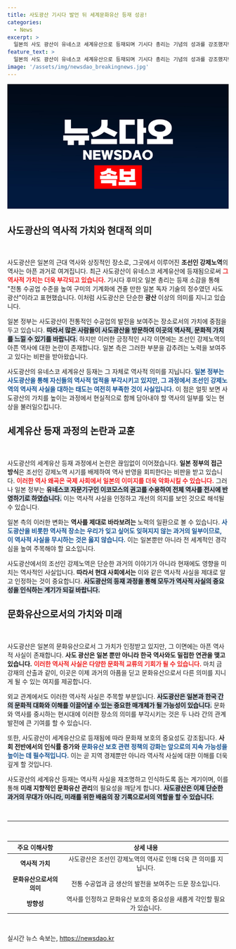 ```yaml
---
title: 사도광산 기시다 발언 뒤 세계문화유산 등재 성공!
categories:
  - News
excerpt: >
  일본의 사도 광산이 유네스코 세계유산으로 등재되며 기시다 총리는 기념의 성과를 강조했지만, 조선인 강제노역 등 민감한 역사에는 침묵을 지켰습니다. 이 역사적 여파와 반발 속에서 진정한 의미는 과연 무엇일까요?
feature_text: >
  일본의 사도 광산이 유네스코 세계유산으로 등재되며 기시다 총리는 기념의 성과를 강조했지만, 조선인 강제노역 등 민감한 역사에는 침묵을 지켰습니다. 이 역사적 여파와 반발 속에서 진정한 의미는 과연 무엇일까요?
image: '/assets/img/newsdao_breakingnews.jpg'
---
```


<p><img src="/assets/img/newsdao_breakingnews.jpg" alt="implanttips 속보" /></p>

<h2 data-ke-size="size26">사도광산의 역사적 가치와 현대적 의미</h2>

<p data-ke-size="size16">&nbsp;</p>

<p>사도광산은 일본의 근대 역사와 상징적인 장소로, 그곳에서 이루어진 <b>조선인 강제노역</b>의 역사는 아픈 과거로 여겨집니다. 최근 사도광산이 유네스코 세계유산에 등재됨으로써 <b><span style="color: #ee2323;">그 역사적 가치는 더욱 부각되고 있습니다.</span></b> 기시다 후미오 일본 총리는 등재 소감을 통해 "전통 수공업 수준을 높여 구미의 기계화에 견줄 만한 일본 독자 기술의 정수였던 사도 광산"이라고 표현했습니다. 이처럼 사도광산은 단순한 <b>광산</b> 이상의 의미를 지니고 있습니다. </p>

<p>일본 정부는 사도광산이 전통적인 수공업의 발전을 보여주는 장소로서의 가치에 중점을 두고 있습니다. <b><span style="background-color: #21538527;">따라서 많은 사람들이 사도광산을 방문하여 이곳의 역사적, 문화적 가치를 느낄 수 있기를 바랍니다.</span></b> 하지만 이러한 긍정적인 시각 이면에는 조선인 강제노역의 아픈 역사에 대한 논란이 존재합니다. 일본 측은 그러한 부분을 감추려는 노력을 보여주고 있다는 비판을 받아왔습니다.</p>

<p>사도광산의 유네스코 세계유산 등재는 그 자체로 역사적 의미를 지닙니다. <b><span style="color: #1a5490;">일본 정부는 사도광산을 통해 자신들의 역사적 업적을 부각시키고 있지만, 그 과정에서 조선인 강제노역의 역사적 사실을 대하는 태도는 여전히 부족한 것이 사실입니다.</span></b> 이 점은 얼핏 보면 사도광산의 가치를 높이는 과정에서 현실적으로 함께 담아내야 할 역사의 일부를 잊는 현상을 불러일으킵니다.</p>

<h2 data-ke-size="size26">세계유산 등재 과정의 논란과 교훈</h2>

<p data-ke-size="size16">&nbsp;</p>

<p>사도광산의 세계유산 등재 과정에서 논란은 끊임없이 이어졌습니다. <b>일본 정부의 접근 방식</b>은 조선인 강제노역 시기를 배제하여 역사 반영을 회피한다는 비판을 받고 있습니다. <b><span style="color: #ee2323;">이러한 역사 왜곡은 국제 사회에서 일본의 이미지를 더욱 악화시킬 수 있습니다.</span></b> 그러나 일본 정부는 <b><span style="background-color: #21538527;">유네스코 자문기구인 이코모스의 권고를 수용하여 전체 역사를 전시에 반영하기로 하였습니다.</span></b> 이는 역사적 사실을 인정하고 개선의 의지를 보인 것으로 해석될 수 있습니다.</p>

<p>일본 측의 이러한 변화는 <b>역사를 제대로 바라보려는</b> 노력의 일환으로 볼 수 있습니다. <b><span style="color: #1a5490;">사도광산을 비롯한 역사적 장소는 우리가 잊고 싶어도 잊혀지지 않는 과거의 일부이므로, 이 역사적 사실을 무시하는 것은 옳지 않습니다.</span></b> 이는 일본뿐만 아니라 전 세계적인 경각심을 높여 주목해야 할 요소입니다.</p>

<p>사도광산에서의 조선인 강제노역은 단순한 과거의 이야기가 아니라 현재에도 영향을 미치는 역사적인 사실입니다. <b>따라서 현대 사회에서는</b> 이와 같은 역사적 사실을 제대로 알고 인정하는 것이 중요합니다. <b><span style="background-color: #21538527;">사도광산의 등재 과정을 통해 모두가 역사적 사실의 중요성을 인식하는 계기가 되길 바랍니다.</span></b></p>

<h2 data-ke-size="size26">문화유산으로서의 가치와 미래</h2>

<p data-ke-size="size16">&nbsp;</p>

<p>사도광산은 일본의 문화유산으로서 그 가치가 인정받고 있지만, 그 이면에는 아픈 역사적 사실이 존재합니다. <b>사도 광산은 일본 뿐만 아니라 한국 역사와도 밀접한 연관을 맺고 있습니다.</b> <b><span style="color: #ee2323;">이러한 역사적 사실은 다양한 문화적 교류의 기회가 될 수 있습니다.</span></b> 마치 금 강재의 산출과 같이, 이곳은 이제 과거의 아픔을 딛고 문화유산으로서 다른 의미를 지니게 될 수 있는 여지를 제공합니다.</p>

<p>외교 관계에서도 이러한 역사적 사실은 주목할 부분입니다. <b><span style="background-color: #21538527;">사도광산은 일본과 한국 간의 문화적 대화와 이해를 이끌어낼 수 있는 중요한 매개체가 될 가능성이 있습니다.</span></b> 문화와 역사를 중시하는 현시대에 이러한 장소의 의미를 부각시키는 것은 두 나라 간의 관계 발전에 큰 기여를 할 수 있습니다.</p>

<p>또한, 사도광산이 세계유산으로 등재됨에 따라 문화재 보호의 중요성도 강조됩니다. <b>사회 전반에서의 인식률 증가와</b> <b><span style="color: #1a5490;">문화유산 보호 관련 정책의 강화는 앞으로의 지속 가능성을 높이는 데 필수적입니다.</span></b> 이는 곧 지역 경제뿐만 아니라 역사적 사실에 대한 이해를 더욱 깊게 할 것입니다.</p>

<p>사도광산의 세계유산 등재는 역사적 사실을 재조명하고 인식하도록 돕는 계기이며, 이를 통해 <b>미래 지향적인 문화유산 관리</b>의 필요성을 깨닫게 합니다. <b><span style="background-color: #21538527;">사도광산은 이제 단순한 과거의 무대가 아니라, 미래를 위한 배움의 장 기록으로서의 역할을 할 수 있습니다.</span></b></p>

<p data-ke-size="size16">&nbsp;</p>

<hr/>

<p data-ke-size="size16">&nbsp;</p>

<table style="width: 100%; border-collapse: collapse;">
    <thead>
        <tr>
            <th style="text-align: center; height: 17px;"><b>주요 이해사항</b></th>
            <th style="text-align: center; height: 17px;"><b>상세 내용</b></th>
        </tr>
    </thead>
    <tbody>
        <tr>
            <td style="text-align: center; height: 17px;"><b>역사적 가치</b></td>
            <td style="text-align: center; height: 17px;">사도광산은 조선인 강제노역의 역사로 인해 더욱 큰 의미를 지닙니다.</td>
        </tr>
        <tr>
            <td style="text-align: center; height: 17px;"><b>문화유산으로서의 의미</b></td>
            <td style="text-align: center; height: 17px;">전통 수공업과 금 생산의 발전을 보여주는 드문 장소입니다.</td>
        </tr>
        <tr>
            <td style="text-align: center; height: 17px;"><b>방향성</b></td>
            <td style="text-align: center; height: 17px;">역사를 인정하고 문화유산 보호의 중요성을 새롭게 각인할 필요가 있습니다.</td>
        </tr>
    </tbody>
</table>

<p data-ke-size="size16">&nbsp;</p>
실시간 뉴스 속보는, <a href="https://newsdao.kr" rel="dofollow">https://newsdao.kr</a>


